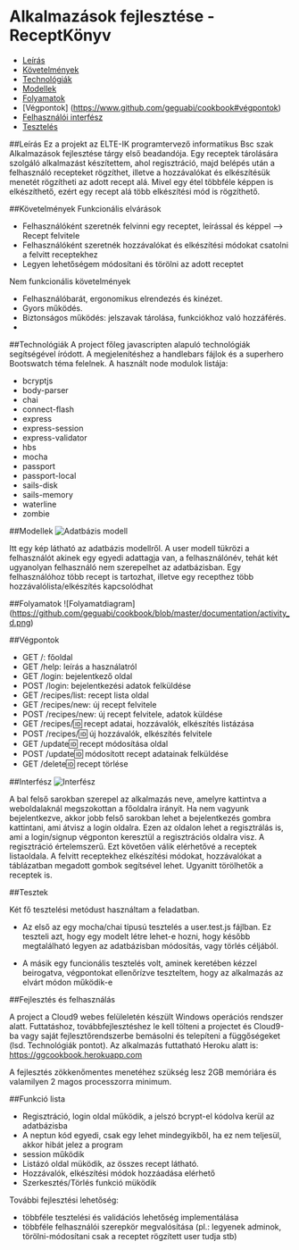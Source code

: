# Alkalmazások fejlesztése - ReceptKönyv
- [Leírás](https://www.github.com/geguabi/cookbook#leírás)
- [Követelmények](https://www.github.com/geguabi/cookbook#követelmények)
- [Technológiák](https://www.github.com/geguabi/cookbook#technológiák)
- [Modellek](https://www.github.com/geguabi/cookbook#modellek)
- [Folyamatok](https://www.github.com/geguabi/cookbook#folyamatok)
- [Végpontok] (https://www.github.com/geguabi/cookbook#végpontok)
- [Felhasználói interfész](https://www.github.com/geguabi/cookbook#interfész)
- [Tesztelés](https://www.github.com/geguabi/cookbook#tesztek)


##Leírás
Ez a projekt az ELTE-IK programtervező informatikus Bsc szak Alkalmazások fejlesztése tárgy első
beadandója. Egy receptek tárolására szolgáló alkalmazást készítettem, ahol regisztráció, majd belépés után a felhasználó recepteket rögzíthet, illetve
a hozzávalókat és elkészítésük menetét rögzítheti az adott recept alá. Mivel egy étel többféle képpen is elkészíthető, ezért egy recept alá több elkészítési mód is rögzíthető.

##Követelmények
Funkcionális elvárások
 * Felhasználóként szeretnék felvinni egy receptet, leírással és képpel --> Recept felvitele
 * Felhasználóként szeretnék hozzávalókat és elkészítési módokat csatolni a felvitt receptekhez
 * Legyen lehetőségem módosítani és törölni az adott receptet
 
Nem funkcionális követelmények
 * Felhasználóbarát, ergonomikus elrendezés és kinézet.
 * Gyors működés.
 * Biztonságos működés: jelszavak tárolása, funkciókhoz való hozzáférés.
 * 
##Technológiák
A project főleg javascripten alapuló technológiák segítségével íródott. A megjelenítéshez a handlebars fájlok
és a superhero Bootswatch téma felelnek. 
A használt node modulok listája:
 
 * bcryptjs
 * body-parser
 * chai
 * connect-flash
 * express
 * express-session
 * express-validator
 * hbs
 * mocha
 * passport
 * passport-local
 * sails-disk
 * sails-memory
 * waterline
 * zombie


##Modellek
![Adatbázis modell](http://gaborgergaly.ininet.hu/cookbook_models.png)

Itt egy kép látható az adatbázis modellről. A user modell tükrözi a felhasználót akinek egy egyedi adattagja van,
a felhasználónév, tehát két ugyanolyan felhasználó nem szerepelhet az adatbázisban.
Egy felhasználóhoz több recept is tartozhat, illetve egy recepthez több hozzávalólista/elkészítés kapcsolódhat

##Folyamatok
![Folyamatdiagram] (https://github.com/geguabi/cookbook/blob/master/documentation/activity_d.png)

##Végpontok
 * GET /: főoldal
 * GET /help: leírás a használatról
 * GET /login: bejelentkező oldal
 * POST /login: bejelentkezési adatok felküldése
 * GET /recipes/list: recept lista oldal
 * GET /recipes/new: új recept felvitele
 * POST /recipes/new: új recept felvitele, adatok küldése
 * GET /recipes/:id: recept adatai, hozzávalók, elkészítés listázása
 * POST /recipes/:id: új hozzávalók, elkészítés felvitele
 * GET /update:id: recept módosítása oldal
 * POST /update:id: módosított recept adatainak felküldése
 * GET /delete:id: recept törlése
 
##Interfész
![Interfész](https://github.com/geguabi/cookbook/blob/master/documentation/page_view.png)

A bal felső sarokban szerepel az alkalmazás neve, amelyre kattintva a weboldalaknál megszokottan a főoldalra irányít.
Ha nem vagyunk bejelentkezve, akkor jobb felső sarokban lehet a bejelentkezés gombra kattintani, ami átvisz a login oldalra.
Ezen az oldalon lehet a regisztrálás is, ami a login/signup végponton keresztül a regisztrációs oldalra visz. A regisztráció értelemszerű.
Ezt követően válik elérhetővé a receptek listaoldala. A felvitt receptekhez elkészítési módokat, hozzávalókat a táblázatban megadott gombok segítsével lehet.
Ugyanitt törölhetők a receptek is.


##Tesztek


Két fő tesztelési metódust használtam a feladatban.

* Az első az egy mocha/chai típusú tesztelés a user.test.js fájlban. Ez teszteli azt, hogy egy modelt létre lehet-e hozni,
hogy később megtalálható legyen az adatbázisban módosítás, vagy törlés céljából.

* A másik egy funcionális tesztelés volt, aminek keretében kézzel beirogatva, végpontokat ellenőrízve teszteltem, hogy az alkalmazás az elvárt módon működik-e

##Fejlesztés és felhasználás


A project a Cloud9 webes felüleletén készült Windows operációs rendszer alatt.
Futtatáshoz, továbbfejlesztéshez le kell tölteni a projectet és Cloud9-ba vagy saját fejlesztőrendszerbe bemásolni és telepíteni
a függőségeket (lsd. Technológiák pontot).
Az alkalmazás futtatható Heroku alatt is: https://ggcookbook.herokuapp.com

A fejlesztés zökkenőmentes menetéhez szükség lesz 2GB memóriára és valamilyen 2 magos processzorra minimum.


##Funkció lista 


- Regisztráció, login oldal működik, a jelszó bcrypt-el kódolva kerül az adatbázisba
- A neptun kód egyedi, csak egy lehet mindegyikből, ha ez nem teljesül, akkor hibát jelez a program
- session működik
- Listázó oldal müködik, az összes recept látható.
- Hozzávalók, elkészítési módok hozzáadása elérhető
- Szerkesztés/Törlés funkció müködik

További fejlesztési lehetőség:
- többféle tesztelési és validációs lehetőség implementálása
- többféle felhasználói szerepkör megvalósítása (pl.: legyenek adminok, törölni-módosítani csak a receptet rögzített user tudja stb)
